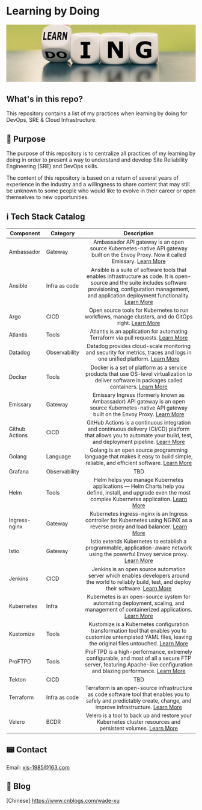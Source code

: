 # Learning by Doing
![alt text.](./Images/learning-doing.jpg "This is a header image.")

## What's in this repo?
This repository contains a list of my practices when learning by doing for DevOps, SRE & Cloud Infrastructure.

## 📒 Purpose
The purpose of this repository is to centralize all practices of my learning by doing in order to present a way to understand and develop Site Reliability Engineering (SRE) and DevOps skills.

The content of this repository is based on a return of several years of experience in the industry and a willingness to share content that may still be unknown to some people who would like to evolve in their career or open themselves to new opportunities.


## ℹ️ Tech Stack Catalog

| Component     | Category        | Description                                                                                                                                             |
| ------------- | -------------   |:------------------------------------------------------------------------------------------------------------------------------------------------------: |
| Ambassador    | Gateway         | Ambassador API gateway is an open source Kubernetes-native API gateway built on the Envoy Proxy. Now it called Emissary. [Learn More](./Ambassador/) |
| Ansible       | Infra as code   | Ansible is a suite of software tools that enables infrastructure as code. It is open-source and the suite includes software provisioning, configuration management, and application deployment functionality. [Learn More](./Ansible/) |
| Argo          | CICD            | Open source tools for Kubernetes to run workflows, manage clusters, and do GitOps right. [Learn More](./Argo/) |
| Atlantis      | Tools           | Atlantis is an application for automating Terraform via pull requests. [Learn More](./Atlantis/) |
| Datadog       | Observability   | Datadog provides cloud-scale monitoring and security for metrics, traces and logs in one unified platform. [Learn More](./Datadog/) |
| Docker        | Tools           | Docker is a set of platform as a service products that use OS-level virtualization to deliver software in packages called containers. [Learn More](./Docker/) |
| Emissary      | Gateway         | Emissary Ingress (formerly known as Ambassador) API gateway is an open source Kubernetes-native API gateway built on the Envoy Proxy. [Learn More](./Emissary/) |
| Github Actions | CICD            | GitHub Actions is a continuous integration and continuous delivery (CI/CD) platform that allows you to automate your build, test, and deployment pipeline. [Learn More](./Github%20Actions/) |
| Golang        | Language        | Golang is an open source programming language that makes it easy to build simple, reliable, and efficient software. [Learn More](./Golang/) |
| Grafana       | Observability   | TBD |
| Helm          | Tools           | Helm helps you manage Kubernetes applications — Helm Charts help you define, install, and upgrade even the most complex Kubernetes application. [Learn More](./Helm/) |
| Ingress-nginx | Gateway         | Kubernetes ingress-nginx is an Ingress controller for Kubernetes using NGINX as a reverse proxy and load balancer. [Learn More](./Ingress-nginx/) |
| Istio         | Gateway         | Istio extends Kubernetes to establish a programmable, application-aware network using the powerful Envoy service proxy. [Learn More](./Istio/) |
| Jenkins       | CICD            | Jenkins is an open source automation server which enables developers around the world to reliably build, test, and deploy their software. [Learn More](./Jenkins/) |
| Kubernetes    | Infra           | Kubernetes is an open-source system for automating deployment, scaling, and management of containerized applications. [Learn More](./Kubernetes/) |
| Kustomize     | Tools           | Kustomize is a Kubernetes configuration transformation tool that enables you to customize untemplated YAML files, leaving the original files untouched. [Learn More](./Emissary/) |
| ProFTPD       | Tools           | ProFTPD is a high-performance, extremely configurable, and most of all a secure FTP server, featuring Apache-like configuration and blazing performance. [Learn More](./ProFTPD/) |
| Tekton        | CICD            | TBD |
| Terraform     | Infra as code   | Terraform is an open-source infrastructure as code software tool that enables you to safely and predictably create, change, and improve infrastructure. [Learn More](./Terraform/) |
| Velero        | BCDR            | Velero is a tool to back up and restore your Kubernetes cluster resources and persistent volumes. [Learn More](./Velero/) |


## 📟 Contact
Email: xjs-1985@163.com

## 📖 Blog
[Chinese] https://www.cnblogs.com/wade-xu

<br>
